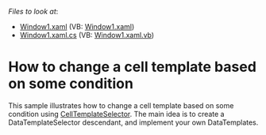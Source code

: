 <!-- default file list -->
*Files to look at*:

* [Window1.xaml](./CS/EditorsDesignTime/Window1.xaml) (VB: [Window1.xaml](./VB/EditorsDesignTime/Window1.xaml))
* [Window1.xaml.cs](./CS/EditorsDesignTime/Window1.xaml.cs) (VB: [Window1.xaml.vb](./VB/EditorsDesignTime/Window1.xaml.vb))
<!-- default file list end -->
# How to change a cell template based on some condition


<p>This sample illustrates how to change a cell template based on some condition using <a href="https://documentation.devexpress.com/#WPF/DevExpressXpfGridColumnBase_CellTemplateSelectortopic">CellTemplateSelector</a>. The main idea is to create a DataTemplateSelector descendant, and implement your own DataTemplates.</p>

<br/>


